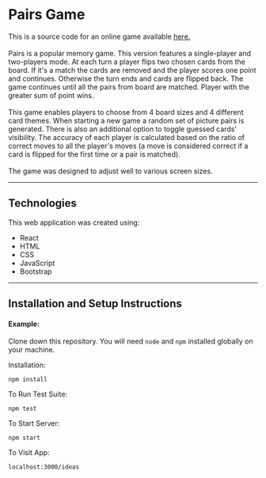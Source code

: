 # Pairs Game
This is a source code for an online game available [here.](https://krzzalew.github.io/pairs/)\
\
Pairs is a popular memory game. This version features a single-player and two-players mode. At each turn a player flips two chosen cards from the board.
If it's a match the cards are removed and the player scores one point and continues. Otherwise the turn ends and cards are flipped back.
The game continues until all the pairs from board are matched. Player with the greater sum of point wins.\
\
This game enables players to choose from 4 board sizes and 4 different card themes. When starting a new game a random set of picture pairs is generated.
There is also an additional option to toggle guessed cards' visibility. The accuracy of each player is calculated based on the ratio of correct moves
to all the player's moves (a move is considered correct if a card is flipped for the first time or a pair is matched).\
\
The game was designed to adjust well to various screen sizes.
- --
## Technologies
This web application was created using:
* React
* HTML
* CSS
* JavaScript
* Bootstrap
- --
## Installation and Setup Instructions

#### Example:  

Clone down this repository. You will need `node` and `npm` installed globally on your machine.  

Installation:

`npm install`  

To Run Test Suite:  

`npm test`  

To Start Server:

`npm start`  

To Visit App:

`localhost:3000/ideas`